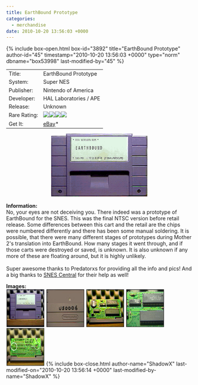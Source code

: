 ```yaml
---
title: EarthBound Prototype
categories:
  - merchandise
date: 2010-10-20 13:56:03 +0000
---
```

{% include box-open.html box-id="3892" title="EarthBound Prototype" author-id="45" timestamp="2010-10-20 13:56:03 +0000" type="norm" dbname="box53998" last-modified-by="45" %}
<div class="gameinfo">
	<table>
		<tr>
			<td class="label">Title:</td>
			<td>EarthBound Prototype</td>
		</tr>
		<tr>
			<td class="label">System:</td>
			<td>Super NES</td>
		</tr>
		<tr>
			<td class="label">Publisher:</td>
			<td>Nintendo of America</td>
		</tr>
		<tr>
			<td class="label">Developer:</td>
			<td>HAL Laboratories / APE</td>
		</tr>
		<tr>
			<td class="label">Release:</td>
			<td>Unknown</td>
		</tr>
		<tr>
			<td class="label">Rare Rating:</td>
			<td><img src="http://starmen.net/merchandise/images/ness_icon.gif" /><img src="http://starmen.net/merchandise/images/ness_icon.gif" /><img src="http://starmen.net/merchandise/images/ness_icon.gif" /><img src="http://starmen.net/merchandise/images/ness_icon.gif" /></td>
		</tr>
		<tr>
			<td class="label">Get It:</td>
			<td><a href="http://www.ebay.com">eBay</a>*</td>
		</tr>
	</table>
</div>

<p>
	<center>
	<img src="/merchandise/images/ebprotosnes_title.png" border="0" title="EarthBound Prototype" />
	</center>
</p>

<b>Information:</b>
	<br />
	No, your eyes are not deceiving you. There indeed was a prototype of EarthBound for the 
	SNES. This was the final NTSC version before retail release. Some differences between 
	this cart and the retail are the chips were numbered differently and there has been some 
	manual soldering. It is possible, that there were many different stages of prototypes 
	during Mother 2's translation into EarthBound. How many stages it went through, and if 
	those carts were destroyed or saved, is unknown. It is also unknown if any more of these are 
	floating around, but it is highly unlikely.
	<br /><br />
	Super awesome thanks to Predatorxs for providing all the info and pics! And a big thanks 
	to <a href="http://www.snescentral.com/">SNES Central</a> for their help as well!
	<br />

<b>Images:</b>
	<br />
<a href="/merchandise/images/ebprotosnes_front.jpg" ><img src="/merchandise/images/ebprotosnes_front.jpg" title="Cart Front" border="1" width="100" height="100" hspace="1" /></a>
<a href="/merchandise/images/ebprotosnes_back.jpg" ><img src="/merchandise/images/ebprotosnes_back.jpg" title="Cart Back" border="1" width="100" height="100" hspace="1" /></a>
<a href="/merchandise/images/ebprotosnes_internal.jpg" ><img src="/merchandise/images/ebprotosnes_internal.jpg" title="Internal" border="1" width="100" height="100" hspace="1" /></a>
<a href="/merchandise/images/ebprotosnes_internal_focus.jpg" ><img src="/merchandise/images/ebprotosnes_internal_focus.jpg" title="Internal (Focus)" border="1" width="100" height="100" hspace="1" /></a>
<a href="/merchandise/images/ebprotosnes_internal_sod.jpg" ><img src="/merchandise/images/ebprotosnes_internal_sod.jpg" title="Internal (Soldering Marks)" border="1" width="100" height="100" hspace="1" /></a>
{% include box-close.html author-name="ShadowX" last-modified-on="2010-10-20 13:56:14 +0000" last-modified-by-name="ShadowX" %}
